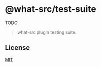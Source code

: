 
# @what-src/test-suite

TODO

> what-src plugin testing suite.

## License

[MIT](https://opensource.org/licenses/MIT)
